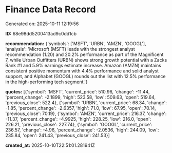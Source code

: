 # Finance Data Record

Generated on: 2025-10-11 12:19:56

**ID:** 68e98dd5200413ad9c0dd1cb

**recommendation:** {'symbols': ['MSFT', 'URBN', 'AMZN', 'GOOGL'], 'analysis': 'Microsoft (MSFT) leads with the strongest analyst recommendation (1.20) and 20.2% performance as part of the Magnificent 7, while Urban Outfitters (URBN) shows strong growth potential with a Zacks Rank #1 and 5.9% earnings estimate increase. Amazon (AMZN) maintains consistent positive momentum with 4.4% performance and solid analyst support, and Alphabet (GOOGL) rounds out the list with 12.5% performance in the high-performing tech segment.'}

**quotes:** [{'symbol': 'MSFT', 'current_price': 510.96, 'change': -11.44, 'percent_change': -2.1899, 'high': 523.58, 'low': 509.63, 'open': 519.64, 'previous_close': 522.4}, {'symbol': 'URBN', 'current_price': 68.34, 'change': -1.85, 'percent_change': -2.6357, 'high': 71.0, 'low': 67.95, 'open': 70.14, 'previous_close': 70.19}, {'symbol': 'AMZN', 'current_price': 216.37, 'change': -11.37, 'percent_change': -4.9925, 'high': 228.25, 'low': 216.0, 'open': 226.21, 'previous_close': 227.74}, {'symbol': 'GOOGL', 'current_price': 236.57, 'change': -4.96, 'percent_change': -2.0536, 'high': 244.09, 'low': 235.84, 'open': 241.43, 'previous_close': 241.53}]

**created_at:** 2025-10-10T22:51:01.281941Z

